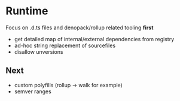 # Runtime

Focus on .d.ts files and denopack/rollup related tooling **first**

- get detailed map of internal/external dependencies from registry
- ad-hoc string replacement of sourcefiles
- disallow unversions

## Next

- custom polyfills (rollup -> walk for example)
- semver ranges
